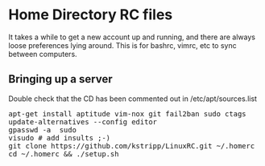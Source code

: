 Home Directory RC files
=======

It takes a while to get a new account up and running, and there are always loose preferences lying around.
This is for bashrc, vimrc, etc to sync between computers.

Bringing up a server
-------

Double check that the CD has been commented out in /etc/apt/sources.list
<pre>
apt-get install aptitude vim-nox git fail2ban sudo ctags
update-alternatives --config editor
gpasswd -a <username> sudo
visudo # add insults ;-)
git clone https://github.com/kstripp/LinuxRC.git ~/.homerc
cd ~/.homerc && ./setup.sh
</pre>
